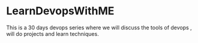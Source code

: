 # LearnDevopsWithME
This is a 30 days devops series where we will discuss the tools of devops , will do projects and learn techniques.
